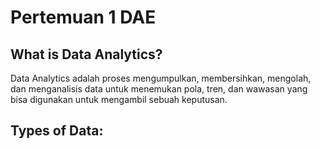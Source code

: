 # Pertemuan 1 DAE

## What is Data Analytics?
Data Analytics adalah proses mengumpulkan, membersihkan, mengolah, dan menganalisis data untuk menemukan pola, tren, dan wawasan yang bisa digunakan untuk mengambil sebuah keputusan.

## Types of Data:
